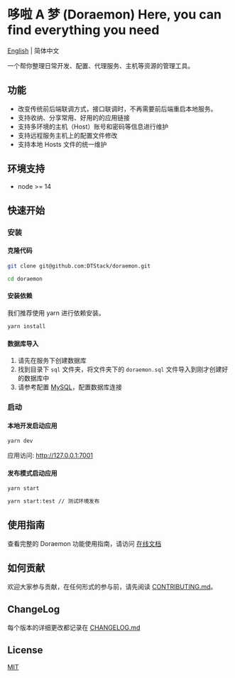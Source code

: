 # 哆啦 A 梦 (Doraemon)  Here, you can find everything you need

[English](./README.md) | 简体中文

一个帮你整理日常开发、配置、代理服务、主机等资源的管理工具。

## 功能

- 改变传统前后端联调方式，接口联调时，不再需要前后端重启本地服务。
- 支持收纳、分享常用、好用的的应用链接
- 支持多环境的主机（Host）账号和密码等信息进行维护
- 支持远程服务主机上的配置文件修改
- 支持本地 Hosts 文件的统一维护

## 环境支持

- node >= 14

## 快速开始

### 安装

#### 克隆代码

```bash
git clone git@github.com:DTStack/doraemon.git

cd doraemon
```

#### 安装依赖
我们推荐使用 yarn 进行依赖安装。

```bash
yarn install
```

#### 数据库导入

1. 请先在服务下创建数据库
2. 找到目录下 `sql` 文件夹，将文件夹下的 `doraemon.sql` 文件导入到刚才创建好的数据库中
3. 请参考配置 [MySQL](https://dtstack.github.io/doraemon/docsify/#/zh-cn/configuration/mysql)，配置数据库连接

### 启动

#### 本地开发启动应用

```bash
yarn dev
```

应用访问: http://127.0.0.1:7001

#### 发布模式启动应用

```bash
yarn start 

yarn start:test // 测试环境发布
```


## 使用指南

查看完整的 Doraemon 功能使用指南，请访问 [在线文档](https://dtstack.github.io/doraemon/docsify/#/) 

## 如何贡献

欢迎大家参与贡献，在任何形式的参与前，请先阅读 [CONTRIBUTING.md](./CONTRIBUTING.md)。

## ChangeLog

每个版本的详细更改都记录在 [CHANGELOG.md](./CHANGELOG.md)

## License

[MIT](LICENSE)
